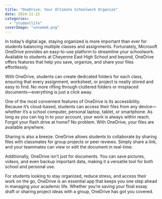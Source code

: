 ```yaml
---
title: "OneDrive: Your Ultimate Schoolwork Organize"
date: 2024-11-22
categories: 
  - "studentlife"
coverImage: "unnamed.png"
---
```


In today’s digital age, staying organized is more important than ever for students balancing multiple classes and assignments. Fortunately, Microsoft OneDrive provides an easy-to-use platform to streamline your schoolwork. Available to students at Cheyenne East High School and beyond, OneDrive offers features that help you save, organize, and share your files effortlessly.

With OneDrive, students can create dedicated folders for each class, ensuring that every assignment, worksheet, or project is neatly stored and easy to find. No more rifling through cluttered folders or misplaced documents—everything is just a click away.

One of the most convenient features of OneDrive is its accessibility. Because it’s cloud-based, students can access their files from any device—whether it’s a school computer, personal laptop, tablet, or smartphone. As long as you can log in to your account, your work is always within reach. Forgot your flash drive at home? No problem. With OneDrive, your files are available anywhere.

Sharing is also a breeze. OneDrive allows students to collaborate by sharing files with classmates for group projects or peer reviews. Simply share a link, and your teammates can view or edit the document in real-time.

Additionally, OneDrive isn’t just for documents. You can save pictures, videos, and even backup important data, making it a versatile tool for both school and personal use.

For students looking to stay organized, reduce stress, and access their work on the go, OneDrive is an essential app that keeps you one step ahead in managing your academic life. Whether you’re saving your final essay draft or sharing project ideas with a group, OneDrive has got you covered.
